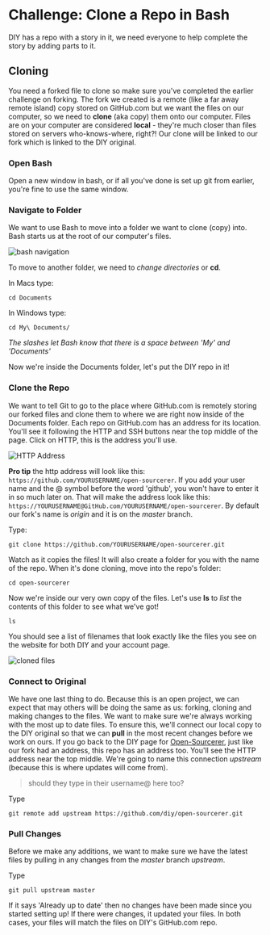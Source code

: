 # Challenge: Clone a Repo in Bash

DIY has a repo with a story in it, we need everyone to help complete the story by adding parts to it.

## Cloning
You need a forked file to clone so make sure you've completed the earlier challenge on forking. The fork we created is a remote (like a far away remote island) copy stored on GitHub.com but we want the files on our computer, so we need to **clone** (aka copy) them onto our computer. Files are on your computer are considered **local** - they're much closer than files stored on servers who-knows-where, right?! Our clone will be linked to our fork which is linked to the DIY original.

### Open Bash
Open a new window in bash, or if all you've done is set up git from earlier, you're fine to use the same window.

### Navigate to Folder
We want to use Bash to move into a folder we want to clone (copy) into. Bash starts us at the root of our computer's files. 

![bash navigation](http://diy-visualpedia.s3.amazonaws.com/bash-nav.png)

To move to another folder, we need to *change directories* or **cd**. 

In Macs type:

    cd Documents
    
In Windows type:

    cd My\ Documents/
    
*The slashes let Bash know that there is a space between 'My' and 'Documents'*

Now we're inside the Documents folder, let's put the DIY repo in it!

### Clone the Repo
We want to tell Git to go to the place where GitHub.com is remotely storing our forked files and clone them to where we are right now inside of the Documents folder. Each repo on GitHub.com has an address for its location. You'll see it following the HTTP and SSH buttons near the top middle of the page. Click on HTTP, this is the address you'll use. 

![HTTP Address](http://diy-visualpedia.s3.amazonaws.com/http-addie.png)

**Pro tip** the http address will look like this: `https://github.com/YOURUSERNAME/open-sourcerer`. If you add your user name and the @ symbol before the word 'github', you won't have to enter it in so much later on. That will make the address look like this: `https://YOURUSERNAME@GitHub.com/YOURUSERNAME/open-sourcerer`. By default our fork's name is *origin* and it is on the *master* branch. 

Type:

    git clone https://github.com/YOURUSERNAME/open-sourcerer.git

Watch as it copies the files! It will also create a folder for you with the name of the repo. When it's done cloning, move into the repo's folder:

    cd open-sourcerer

Now we're inside our very own copy of the files. Let's use **ls** to *list* the contents of this folder to see what we've got!

    ls

You should see a list of filenames that look exactly like the files you see on the website for both DIY and your account page.

![cloned files](http://diy-visualpedia.s3.amazonaws.com/cloned-files.png)

### Connect to Original
We have one last thing to do. Because this is an open project, we can expect that may others will be doing the same as us: forking, cloning and making changes to the files. We want to make sure we're always working with the most up to date files. To ensure this, we'll connect our local copy to the DIY original so that we can **pull** in the most recent changes before we work on ours. If you go back to the DIY page for [Open-Sourcerer](http://www.github.com/diy/open-sourcerer), just like our fork had an address, this repo has an address too. You'll see the HTTP address near the top middle. We're going to name this connection *upstream* (because this is where updates will come from).

> should they type in their username@ here too?

Type

    git remote add upstream https://github.com/diy/open-sourcerer.git 

### Pull Changes
Before we make any additions, we want to make sure we have the latest files by pulling in any changes from the *master* branch *upstream*.

Type

    git pull upstream master

If it says 'Already up to date' then no changes have been made since you started setting up! If there were changes, it updated your files. In both cases, your files will match the files on DIY's GitHub.com repo.
